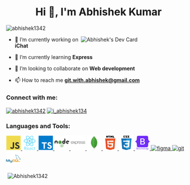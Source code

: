 <h1 align="center">Hi 👋, I'm Abhishek Kumar</h1>
<p align="left"> <img src="https://komarev.com/ghpvc/?username=abhishek1342&label=Profile%20views&color=0e75b6&style=flat" alt="abhishek1342" /> </p>

<a href="https://app.daily.dev/abhishek1342"><img align="right" src="https://api.daily.dev/devcards/36c5b500300542869c9ecb17a85da042.png?r=ma0" width="300" alt="Abhishek's Dev Card"/></a>

- 🔭 I’m currently working on **iChat**

- 🌱 I’m currently learning **Express**

- 👯 I’m looking to collaborate on **Web development**

- 📫 How to reach me **git.with.abhishek@gmail.com**

<h3 align="left">Connect with me:</h3>
<p align="left">
<a href="https://linkedin.com/in/abhishek1342" target="blank"><img align="center" src="https://cdn.jsdelivr.net/npm/simple-icons@3.0.1/icons/linkedin.svg" alt="abhishek1342" height="30" width="40" /></a>
<a href="https://instagram.com/i_abhishek134" target="blank"><img align="center" src="https://cdn.jsdelivr.net/npm/simple-icons@3.0.1/icons/instagram.svg" alt="i_abhishek134" height="30" width="40" /></a>
</p>

<h3 align="left">Languages and Tools:</h3>
<p align="left">  <a href="https://developer.mozilla.org/en-US/docs/Web/JavaScript" target="_blank"> <img src="https://raw.githubusercontent.com/devicons/devicon/master/icons/javascript/javascript-original.svg" alt="javascript" width="40" height="40"/> </a><a href="https://reactjs.org/" target="_blank"> <img src="https://raw.githubusercontent.com/devicons/devicon/master/icons/react/react-original-wordmark.svg" alt="react" width="40" height="40"/> </a> <a href="https://www.typescriptlang.org/" target="_blank"> <img src="https://raw.githubusercontent.com/devicons/devicon/master/icons/typescript/typescript-original.svg" alt="typescript" width="40" height="40"/> </a> <a href="https://nodejs.org" target="_blank"> <img src="https://raw.githubusercontent.com/devicons/devicon/master/icons/nodejs/nodejs-original-wordmark.svg" alt="nodejs" width="40" height="40"/> </a><a href="https://expressjs.com" target="_blank"> <img src="https://raw.githubusercontent.com/devicons/devicon/master/icons/express/express-original-wordmark.svg" alt="express" width="40" height="40"/> </a><a href="https://www.mongodb.com/" target="_blank"> <img src="https://raw.githubusercontent.com/devicons/devicon/master/icons/mongodb/mongodb-original.svg" alt="mongo db" width="40" height="40"/> </a><a href="https://www.w3.org/html/" target="_blank"> <img src="https://raw.githubusercontent.com/devicons/devicon/master/icons/html5/html5-original-wordmark.svg" alt="html5" width="40" height="40"/> </a> <a href="https://www.w3schools.com/css/" target="_blank"> <img src="https://raw.githubusercontent.com/devicons/devicon/master/icons/css3/css3-original-wordmark.svg" alt="css3" width="40" height="40"/> </a> <a href="https://getbootstrap.com" target="_blank"> <img src="https://raw.githubusercontent.com/devicons/devicon/master/icons/bootstrap/bootstrap-plain-wordmark.svg" alt="bootstrap" width="40" height="40"/> </a>  <a href="https://www.figma.com/" target="_blank"> <img src="https://www.vectorlogo.zone/logos/figma/figma-icon.svg" alt="figma" width="40" height="40"/> </a> <a href="https://git-scm.com/" target="_blank"> <img src="https://www.vectorlogo.zone/logos/git-scm/git-scm-icon.svg" alt="git" width="40" height="40"/> </a>  <a href="https://www.mysql.com/" target="_blank"> <img src="https://raw.githubusercontent.com/devicons/devicon/master/icons/mysql/mysql-original-wordmark.svg" alt="mysql" width="40" height="40"/> </a> </p>

<p>&nbsp;<img align="center" src="https://github-readme-stats.vercel.app/api?username=Abhishek1342&show_icons=true&locale=en" alt="Abhishek1342" /></p>
